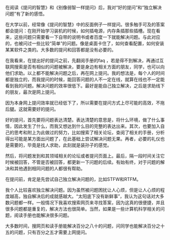 在阅读《提问的智慧》和《别像弱智一样提问》后，我对“好的提问”和“独立解决问题”有了新的感悟。

在大学以前，经常像《提问的智慧》中的反面例子一样提问。很多触手可及的答案都会提问：在刚开始学习装机的时候，如何插电源，内存条插那些插槽。现在看来，这些问题只需要看一下自带的说明书或者百度一下就能解决问题。与此对应的，也被问过一些比较“简单”的问题。像是桌面卡住了，如何查看配置，如何安装某某软件之类的。大多数的提问和回答都是没有必要的。

在我看来，在提出好的提问之前，先翻阅手册的faq ，若是得不到解决，再通过互联网搜索是否有相似的问题被解决，要是身边有相关方面的朋友，同学，也可以向他们求助。以上都不能解决问题之后，再在网上提问。我的想法是，每个人的时间都是独立的，而我提问的时候，能回答问题的人不一定在线，就算在线也不一定能看到我的问题。解决问题的效率很低下。最好是能自己独立解决，之后是求助线下的朋友，最次是网上提问。

因为本身网上提问效率就已经低下了，所以需要在提问方式上尽可能的高效，不拖后腿。这就需要好的提问。

好的提问，首先要将问题表达清楚。表达清楚的意思是，将什么环境，做了什么事情，因此发生了什么，而我又想达到什么目的完整的表达出来。其次，也要加入自己的思考和附上为此做过的努力，比如搜索了相关论坛，查阅了相关的手册，分析得出可能是某方面出问题了，在此基础上尝试解决问题无果。再者，必要的礼仪也是需要的，毕竟是找人求助，此刻就是装孙子的感觉。

然后，将问题发到和其领域相关的论坛或者提问页面上。最后，隔一段时间关注它时候被回答，不管是否被回答，都更新一下问题的后续。有始有终，对于问题的解决和其他遇到相同问题的人都很有帮助。

在提问前，肯定是先尝试自己独立解决问题的，比如STFW和RTFM。

我个人比较喜欢独立解决问题。因为虽然被问题困扰让人心烦，但是让人心烦的程度越高，独自解决后的成就感越大。“太阳底下没有新鲜事”，我认为这句话对大多数问题都一样。一般情况下我喜欢搜索网页来寻找答案，因为这真的很便捷，并且很多问题都是重复的，解决方法也很简单。当然，如果是一些计算机科学相关的问题，阅读手册也能解决很多问题。

大多数时间，搜网页和读手册能解决百分之八十的问题，问同学也能解决百分之十五的问题，只有百分之五才需要上网提问。